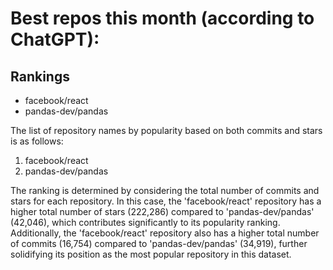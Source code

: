 # Best repos this month (according to ChatGPT):
## Rankings
- facebook/react
- pandas-dev/pandas

The list of repository names by popularity based on both commits and stars is as follows:
1. facebook/react
2. pandas-dev/pandas

The ranking is determined by considering the total number of commits and stars for each repository. In this case, the 'facebook/react' repository has a higher total number of stars (222,286) compared to 'pandas-dev/pandas' (42,046), which contributes significantly to its popularity ranking. Additionally, the 'facebook/react' repository also has a higher total number of commits (16,754) compared to 'pandas-dev/pandas' (34,919), further solidifying its position as the most popular repository in this dataset.